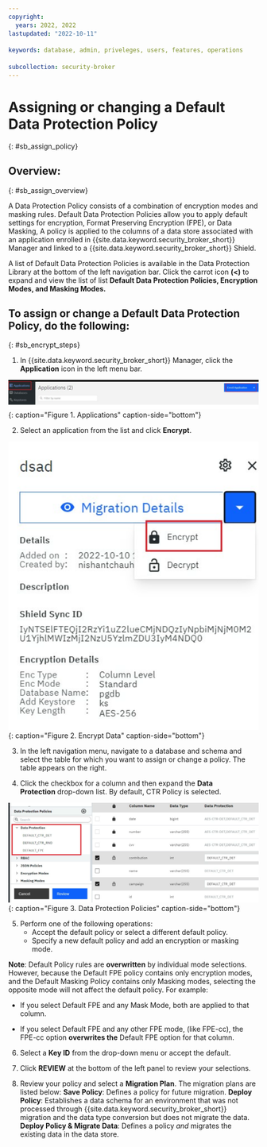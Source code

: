 ```yaml
---
copyright:
  years: 2022, 2022
lastupdated: "2022-10-11"

keywords: database, admin, priveleges, users, features, operations

subcollection: security-broker
---
```


# Assigning or changing a Default Data Protection Policy
{: #sb_assign_policy}

## Overview:
{: #sb_assign_overview}

A Data Protection Policy consists of a combination of encryption modes
and masking rules. Default Data Protection Policies allow you to
apply default settings for encryption, Format Preserving Encryption
(FPE), or Data Masking, A policy is applied to the columns of a data
store associated with an application enrolled in {{site.data.keyword.security_broker_short}}
Manager and linked to a {{site.data.keyword.security_broker_short}} Shield. 

A list of Default Data Protection Policies is available in the Data
Protection Library at the bottom of the left navigation bar. Click the
carrot icon **(\<)** to expand and view the list of list **Default Data
Protection Policies, Encryption Modes, and Masking Modes.**

## To assign or change a Default Data Protection Policy, do the following:
{: #sb_encrypt_steps}

1.  In {{site.data.keyword.security_broker_short}} Manager, click the **Application** icon in
    the left menu bar.

![Applications](../images/add_app.svg){: caption="Figure 1. Applications" caption-side="bottom"}

2.  Select an application from the list and click **Encrypt**.

![Encrypt Data](../images/encrypt.svg){: caption="Figure 2. Encrypt Data" caption-side="bottom"}

3.  In the left navigation menu, navigate to a database and schema and
    select the table for which you want to assign or change a policy.
    The table appears on the right.

4.  Click the checkbox for a column and then expand the **Data Protection** drop-down list. By default,     CTR Policy is selected.

![Data Protection Policies](../images/data_protection.svg){: caption="Figure 3. Data Protection Policies" caption-side="bottom"}

5.  Perform one of the following operations:
    - Accept the default policy or select a different default policy.
    - Specify a new default policy and add an encryption or masking mode.

**Note**: Default Policy rules are **overwritten** by individual mode
selections. However, because the Default FPE policy contains only
encryption modes, and the Default Masking Policy contains only Masking
modes, selecting the opposite mode will not affect the default policy.
For example: 

-   If you select Default FPE and any Mask Mode, both are applied to
    that column.

-   If you select Default FPE and any other FPE mode, (like FPE-cc), the
    FPE-cc option **overwrites the** Default FPE option for that
    column. 

6.  Select a **Key ID** from the drop-down menu or accept the default.

7.  Click **REVIEW** at the bottom of the left panel to review your
    selections.

8.  Review your policy and select a **Migration Plan**. The migration plans are listed below:
    **Save Policy**: Defines a policy for future migration.
    **Deploy Policy**: Establishes a data schema for an environment that was not processed through {{site.data.keyword.security_broker_short}} migration and the data type conversion but does not migrate the data.
    **Deploy Policy & Migrate Data**: Defines a policy *and* migrates the
    existing data in the data store.
